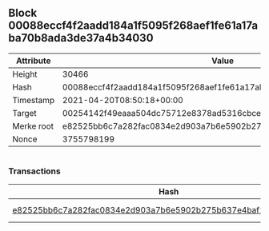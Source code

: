 ## Block 00088eccf4f2aadd184a1f5095f268aef1fe61a17aba70b8ada3de37a4b34030

Attribute | Value
--- | ---
Height | 30466
Hash | 00088eccf4f2aadd184a1f5095f268aef1fe61a17aba70b8ada3de37a4b34030
Timestamp | 2021-04-20T08:50:18+00:00
Target | 00254142f49eaaa504dc75712e8378ad5316cbcead634704b3734b6271167cc4
Merke root | e82525bb6c7a282fac0834e2d903a7b6e5902b275b637e4baf1566f2aa6fed90
Nonce | 3755798199

```

```

### Transactions

Hash | Amount
--- | ---
[e82525bb6c7a282fac0834e2d903a7b6e5902b275b637e4baf1566f2aa6fed90](e82525bb6c7a282fac0834e2d903a7b6e5902b275b637e4baf1566f2aa6fed90.md) | 10.00000000 SKEPTI 
